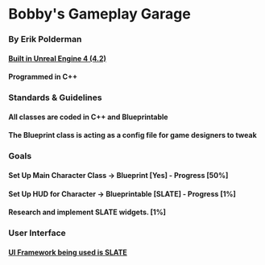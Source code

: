 # Bobby's Gameplay Garage
### By Erik Polderman
#### [Built in Unreal Engine 4 (4.2)](https://www.unrealengine.com/en-US/blog)
#### Programmed in C++


### Standards & Guidelines
#### All classes are coded in C++ and Blueprintable
#### The Blueprint class is acting as a config file for game designers to tweak

### Goals
#### Set Up Main Character Class -> Blueprint [Yes] - Progress [50%]
#### Set Up HUD for Character -> Blueprintable [SLATE] - Progress [1%]
#### Research and implement SLATE widgets. [1%]

### User Interface
#### [UI Framework being used is SLATE](https://docs.unrealengine.com/en-US/Programming/Slate)